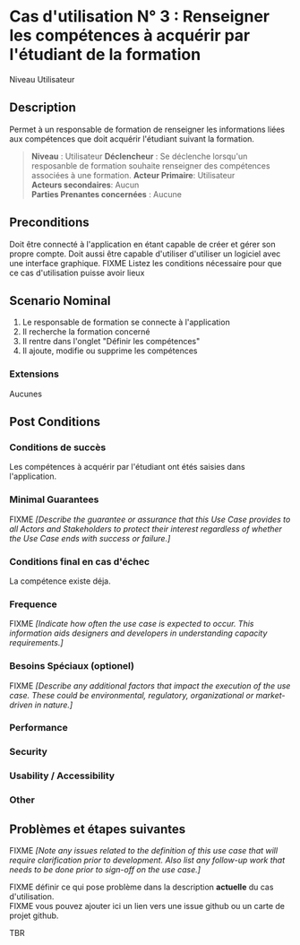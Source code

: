 # Cas d'utilisation N° 3 : Renseigner les compétences à acquérir par l'étudiant de la formation

Niveau Utilisateur

##	Description
Permet à un responsable de formation de renseigner les informations liées aux compétences que doit acquérir 
l'étudiant suivant la formation.

> **Niveau** : Utilisateur
> **Déclencheur** : Se déclenche lorsqu'un resposanble de formation souhaite renseigner des compétences associées à une formation.
> **Acteur Primaire**: Utilisateur   
> **Acteurs secondaires**: Aucun   
> **Parties Prenantes concernées** : Aucune  
 
 
## Preconditions

Doit être connecté à l'application en étant capable de créer et gérer son propre compte.
Doit  aussi être capable d'utiliser d'utiliser un logiciel avec une interface graphique.
FIXME Listez les conditions nécessaire pour que ce cas d'utilisation puisse avoir lieux


## Scenario Nominal

1.	Le responsable de formation se connecte à l'application
2.	Il recherche la formation concerné
3.	Il rentre dans l'onglet "Définir les compétences" 
4.	Il ajoute, modifie ou supprime les compétences

###	Extensions
Aucunes

## Post Conditions
### Conditions de succès 
Les compétences à  acquérir par l'étudiant ont étés saisies dans l'application.

### Minimal Guarantees
FIXME _[Describe the guarantee or assurance that this Use Case provides to all Actors and Stakeholders to protect their interest regardless of whether the Use Case ends with success or failure.]_

### Conditions final en cas d'échec
La compétence existe déja.

### Frequence
FIXME _[Indicate how often the use case is expected to occur. This information aids designers and developers in understanding capacity requirements.]_   
### Besoins Spéciaux (optionel)  
FIXME _[Describe any additional factors that impact the execution of the use case. These could be environmental, regulatory, organizational or market-driven in nature.]_  
### Performance  
###	Security  
###	Usability / Accessibility  
###	Other  

##	Problèmes et étapes suivantes  
FIXME _[Note any issues related to the definition of this use case that will require clarification prior to development. Also list any follow-up work that needs to be done prior to sign-off on the use case.]_  

FIXME définir ce qui pose problème dans la description **actuelle** du cas d'utilisation.  
FIXME vous pouvez ajouter ici un lien vers une issue github ou un carte de projet github.

TBR
